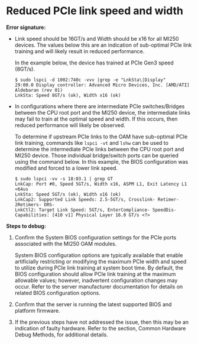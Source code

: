 #  **Reduced PCIe link speed and width**

**Error signature:**

-   Link speed should be 16GT/s and Width should be x16 for all MI250 devices. The values below this are an indication of sub-optimal PCIe link training and will likely result in reduced performance.

    In the example below, the device has trained at PCIe Gen3 speed (8GT/s).
    
    ```
    $ sudo lspci -d 1002:740c -vvv |grep -e "LnkSta\|Display"
    29:00.0 Display controller: Advanced Micro Devices, Inc. [AMD/ATI] Aldebaran (rev 01)
    LnkSta: Speed 8GT/s (ok), Width x16 (ok)
    ```
    
-   In configurations where there are intermediate PCIe switches/Bridges between the CPU root port and the MI250 device, the intermediate links may fail to train at the optimal speed and width. If this occurs, then reduced performance will likely be observed.

    To determine if upstream PCIe links to the OAM have sub-optimal PCIe link training, commands like `lspci -vt` and `lshw` can be used to determine the intermediate PCIe links between the CPU root port and MI250 device. Those individual bridge/switch ports can be queried using the command below. In this example, the BIOS configuration was  modified and forced to a lower link speed.

    ```
    $ sudo lspci -vv -s 18:03.1 | grep GT
    LnkCap: Port #0, Speed 5GT/s, Width x16, ASPM L1, Exit Latency L1 <64us
    LnkSta: Speed 5GT/s (ok), Width x16 (ok)
    LnkCap2: Supported Link Speeds: 2.5-5GT/s, Crosslink- Retimer- 2Retimers- DRS-
    LnkCtl2: Target Link Speed: 5GT/s, EnterCompliance- SpeedDis-
    Capabilities: [410 v1] Physical Layer 16.0 GT/s <?>
    ```
 
**Steps to debug:**

1.  Confirm the System BIOS configuration settings for the PCIe ports associated with the MI250 OAM modules.

    System BIOS configuration options are typically available that enable artificially restricting or modifying the maximum PCIe width and speed to utilize during PCIe link training at system boot time. By default, the BIOS configuration should allow PCIe link training at the maximum allowable values; however, inadvertent configuration changes may occur. Refer to the server manufacturer documentation for details on related BIOS configuration options.

2.  Confirm that the server is running the latest supported BIOS and
    platform firmware.

3.  If the previous steps have not addressed the issue, then this may be
    an indication of faulty hardware. Refer to the section, Common
    Hardware Debug Methods, for additional details.

